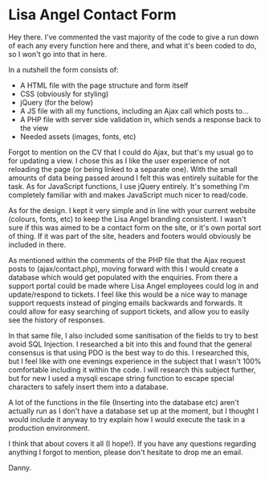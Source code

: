 # Lisa Angel Contact Form

Hey there. I've commented the vast majority of the code to give a run down of each any every function here and there, and what it's been coded to do, so I won't go into that in here.

In a nutshell the form consists of:
* A HTML file with the page structure and form itself
* CSS (obviously for styling)
* jQuery (for the below)
* A JS file with all my functions, including an Ajax call which posts to...
* A PHP file with server side validation in, which sends a response back to the view
* Needed assets (images, fonts, etc)

Forgot to mention on the CV that I could do Ajax, but that's my usual go to for updating a view. I chose this as I like the user experience of not reloading the page (or being linked to a separate one). With the small amounts of data being passed around I felt this was entirely suitable for the task. As for JavaScript functions, I use jQuery entirely. It's something I'm completely familiar with and makes JavaScript much nicer to read/code.

As for the design. I kept it very simple and in line with your current website (colours, fonts, etc) to keep the Lisa Angel branding consistent. I wasn't sure if this was aimed to be a contact form on the site, or it's own portal sort of thing. If it was part of the site, headers and footers would obviously be included in there.

As mentioned within the comments of the PHP file that the Ajax request posts to (ajax/contact.php), moving forward with this I would create a database which would get populated with the enquiries. From there a support portal could be made where Lisa Angel employees could log in and update/respond to tickets. I feel like this would be a nice way to manage support requests instead of pinging emails backwards and forwards. It could allow for easy searching of support tickets, and allow you to easily see the history of responses.

In that same file, I also included some sanitisation of the fields to try to best avoid SQL Injection. I researched a bit into this and found that the general consensus is that using PDO is the best way to do this. I researched this, but I feel like with one evenings experience in the subject that I wasn't 100% comfortable including it within the code. I will research this subject further, but for new I used a mysqli escape string function to escape special characters to safely insert them into a database.

A lot of the functions in the file (Inserting into the database etc) aren't actually run as I don't have a database set up at the moment, but I thought I would include it anyway to try explain how I would execute the task in a production environment.

I think that about covers it all (I hope!). If you have any questions regarding anything I forgot to mention, please don't hesitate to drop me an email.

Danny.
